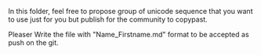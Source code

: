 In this folder, feel free to propose group of unicode sequence that you want to use just for you but publish for the community to copypast.

Pleaser Write the file with "Name_Firstname.md" format to be accepted as push on the git.
